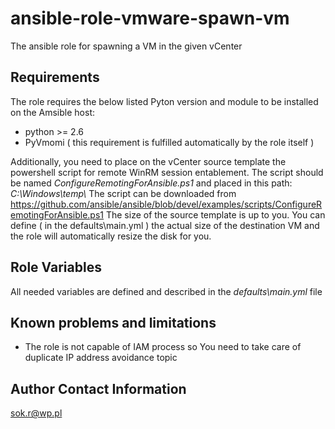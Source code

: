 ansible-role-vmware-spawn-vm
=========

The ansible role for spawning a VM in the given vCenter

Requirements
------------
The role requires the below listed Pyton version and module to be installed on the Amsible host:
 - python >= 2.6
 - PyVmomi ( this requirement is fulfilled automatically by the role itself )
 
 Additionally, you need to place on the vCenter source template the powershell script for remote WinRM session entablement. 
 The script should be named _ConfigureRemotingForAnsible.ps1_ and placed in this path: _C:\Windows\temp\\_
 The script can be downloaded from https://github.com/ansible/ansible/blob/devel/examples/scripts/ConfigureRemotingForAnsible.ps1
The size of the source template is up to you. You can define ( in the defaults\main.yml ) the actual size of the destination VM and the role will automatically resize the disk for you.

Role Variables
--------------
All needed variables are defined and described in the _defaults\main.yml_ file


Known problems and limitations
--------------

* The role is not capable of IAM process so You need to take care of duplicate IP address avoidance topic


Author Contact Information
------------------

sok.r@wp.pl

